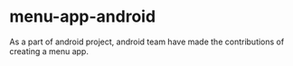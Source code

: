 # menu-app-android
As a part of android project, android team have made the contributions of creating a menu app.

